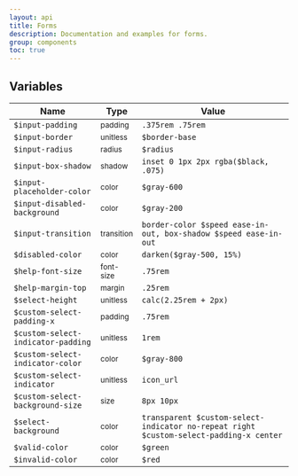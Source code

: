 ```yaml
---
layout: api
title: Forms
description: Documentation and examples for forms.
group: components
toc: true
---
```



## Variables

| Name  | Type  | Value |
| ----- | ----- | ----- |
| `$input-padding`                    | <small>padding</small> | `.375rem .75rem` |
| `$input-border`                     | <small>unitless</small> | `$border-base` |
| `$input-radius`                     | <small>radius</small> | `$radius` |
| `$input-box-shadow`                 | <small>shadow</small> | `inset 0 1px 2px rgba($black, .075)` |
| `$input-placeholder-color`          | <small>color</small> | <span class="small-box" style="background:#6c757d"></span> `$gray-600` |
| `$input-disabled-background`        | <small>color</small> | <span class="small-box" style="background:#e9ecef"></span> `$gray-200` |
| `$input-transition`                 | <small>transition</small> | `border-color $speed ease-in-out, box-shadow $speed ease-in-out` |
| `$disabled-color`                   | <small>color</small> | <span class="small-box" style="background:#838f9b"></span> `darken($gray-500, 15%)`|
| `$help-font-size`                   | <small>font-size</small> | `.75rem` |
| `$help-margin-top`                  | <small>margin</small> | `.25rem` |
| `$select-height`                    | <small>unitless</small> | `calc(2.25rem + 2px)` |
| `$custom-select-padding-x`          | <small>padding</small> | `.75rem` |
| `$custom-select-indicator-padding`  | <small>unitless</small> | `1rem` |
| `$custom-select-indicator-color`    | <small>color</small> | <span class="small-box" style="background:#343a40"></span> `$gray-800` |
| `$custom-select-indicator`          | <small>unitless</small> | `icon_url` |
| `$custom-select-background-size`    | <small>size</small> | `8px 10px` |
| `$select-background`                | <small>color</small> | `transparent $custom-select-indicator no-repeat right $custom-select-padding-x center` |
| `$valid-color`                      | <small>color</small> | <span class="small-box" style="background:#28a745"></span> `$green`|
| `$invalid-color`                    | <small>color</small> | <span class="small-box" style="background:#dc3545"></span> `$red`|